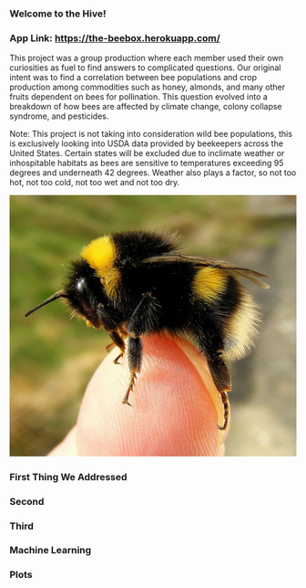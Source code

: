 ### Welcome to the Hive!

### App Link: https://the-beebox.herokuapp.com/

<p>This project was a group production where each member used their own curiosities as fuel to find answers to complicated questions. Our original intent was to find a correlation between bee populations and crop production among commodities such as honey, almonds, and many other fruits dependent on bees for pollination. This question evolved into a breakdown of how bees are affected by climate change, colony collapse syndrome, and pesticides.</p>

<p>Note: This project is not taking into consideration wild bee populations, this is exclusively looking into USDA data provided by beekeepers across the United States. Certain states will be excluded due to inclimate weather or inhospitable habitats as bees are sensitive to temperatures exceeding 95 degrees and underneath 42 degrees. Weather also plays a factor, so not too hot, not too cold, not too wet and not too dry.</p>

<p align="center">
  <img src="static/images/bumble_bee.jpg">
</p>

### First Thing We Addressed

### Second

### Third

### Machine Learning

### Plots
